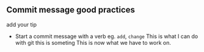 ## Commit message good practices

add your tip

- Start a commit message with a verb eg. `add`, `change` 
This is what I can do with git this is someting
This is now what we have to work on.
